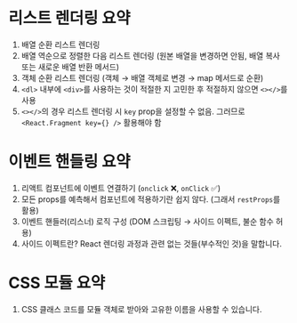 # 리스트 렌더링 요약

1. 배열 순환 리스트 렌더링
1. 배열 역순으로 정렬한 다음 리스트 렌더링 (원본 배열을 변경하면 안됨, 배열 복사 또는 새로운 배열 반환 메서드)
1. 객체 순환 리스트 렌더링 (객체 → 배열 객체로 변경 → map 메서드로 순환)
1. `<dl>` 내부에 `<div>`를 사용하는 것이 적절한 지 고민한 후 적절하지 않으면 `<></>`를 사용 
1. `<></>`의 경우 리스트 렌더링 시 `key` prop을 설정할 수 없음. 그러므로 `<React.Fragment key={} />` 활용해야 함

# 이벤트 핸들링 요약

1. 리액트 컴포넌트에 이벤트 연결하기 (`onclick` ❌, `onClick` ✅)
1. 모든 props를 예측해서 컴포넌트에 적용하기란 쉽지 않다. (그래서 `restProps`를 활용)
1. 이벤트 핸들러(리스너) 로직 구성 (DOM 스크립팅 → 사이드 이펙트, 불순 함수 허용)
1. 사이드 이펙트란? React 렌더링 과정과 관련 없는 것들(부수적인 것)을 말합니다.

# CSS 모듈 요약

1. CSS 클래스 코드를 모듈 객체로 받아와 고유한 이름을 사용할 수 있습니다.